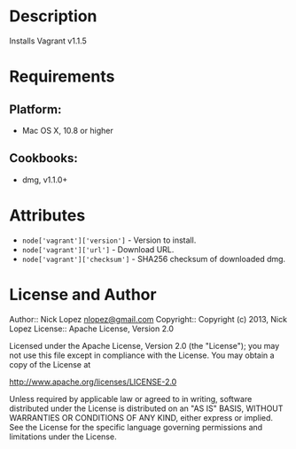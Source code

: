 Description
===========

Installs Vagrant v1.1.5

Requirements
============

## Platform:

* Mac OS X, 10.8 or higher

## Cookbooks:

* dmg, v1.1.0+

Attributes
==========

* `node['vagrant']['version']` - Version to install.
* `node['vagrant']['url']` - Download URL.
* `node['vagrant']['checksum']` - SHA256 checksum of downloaded dmg.

License and Author
==================

Author:: Nick Lopez <nlopez@gmail.com>
Copyright:: Copyright (c) 2013, Nick Lopez
License:: Apache License, Version 2.0

Licensed under the Apache License, Version 2.0 (the "License");
you may not use this file except in compliance with the License.
You may obtain a copy of the License at

   http://www.apache.org/licenses/LICENSE-2.0

Unless required by applicable law or agreed to in writing, software
distributed under the License is distributed on an "AS IS" BASIS,
WITHOUT WARRANTIES OR CONDITIONS OF ANY KIND, either express or implied.
See the License for the specific language governing permissions and
limitations under the License.
